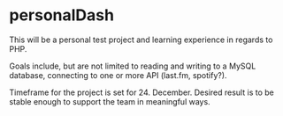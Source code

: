 ﻿# personalDash

This will be a personal test project and learning experience in regards to PHP.

Goals include, but are not limited to reading and writing to a MySQL database, connecting to one or more API (last.fm, spotify?).

Timeframe for the project is set for 24. December.
Desired result is to be stable enough to support the team in meaningful ways.
